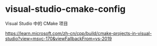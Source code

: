 # visual-studio-cmake-config

Visual Studio 中的 CMake 项目

https://learn.microsoft.com/zh-cn/cpp/build/cmake-projects-in-visual-studio?view=msvc-170&viewFallbackFrom=vs-2019


